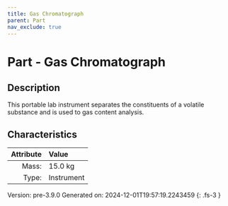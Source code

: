 ```yaml
---
title: Gas Chromatograph
parent: Part
nav_exclude: true
---
```

# Part - Gas Chromatograph

## Description
This portable lab instrument separates the constituents of a volatile substance&#10;&#9;&#9;and is used to gas content analysis. 

## Characteristics

| Attribute      | Value |
|--------:|:------|
|Mass:|15.0 kg|
|Type:|Instrument|




Version: pre-3.9.0 Generated on: 2024-12-01T19:57:19.2243459
{: .fs-3 }

